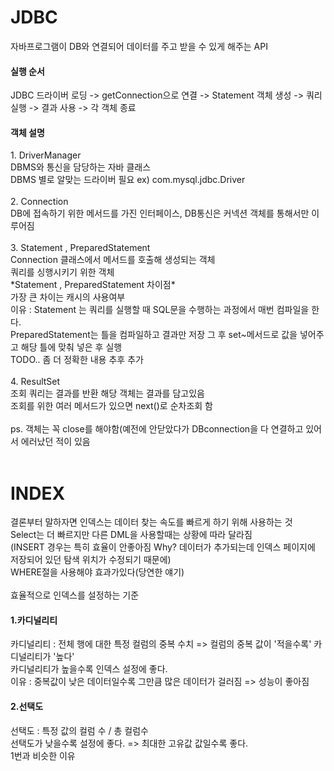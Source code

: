 <h1>JDBC</h1>
자바프로그램이 DB와 연결되어 데이터를 주고 받을 수 있게 해주는 API<br>

<h4>실행 순서</h4>
JDBC 드라이버 로딩 -> getConnection으로 연결 -> Statement 객체 생성 -> 쿼리 실행 -> 결과 사용 -> 각 객체 종료<br>

<h4>객체 설명</h4>
1. DriverManager<br>
DBMS와 통신을 담당하는 자바 클래스<br>
DBMS 별로 알맞는 드라이버 필요 ex) com.mysql.jdbc.Driver<br>
<br>
2. Connection<br>
DB에 접속하기 위한 메서드를 가진 인터페이스, DB통신은 커넥션 객체를 통해서만 이루어짐<br>
<br>
3. Statement , PreparedStatement<br>
Connection 클래스에서 메서드를 호출해 생성되는 객체<br>
쿼리를 싱행시키기 위한 객체<br>
*Statement , PreparedStatement 차이점*<br>
가장 큰 차이는 캐시의 사용여부<br>
이유 : Statement 는 쿼리를 실행할 때 SQL문을 수행하는 과정에서 매번 컴파일을 한다.<br>
PreparedStatement는 틀을 컴파일하고 결과만 저장 그 후 set~메서드로 값을 넣어주고 해당 틀에 맞춰 넣은 후 실행<br>
TODO.. 좀 더 정확한 내용 추후 추가<br>
<br>
4. ResultSet<br>
조회 쿼리는 결과를 반환 해당 객체는 결과를 담고있음<br>
조회를 위한 여러 메서드가 있으면 next()로 순차조회 함<br>
<br>
ps. 객체는 꼭 close를 해야함(예전에 안닫았다가 DBconnection을 다 연결하고 있어서 에러났던 적이 있음<br>
<br>

<h1>INDEX</h1>
결론부터 말하자면 인덱스는 데이터 찾는 속도를 빠르게 하기 위해 사용하는 것<br>
Select는 더 빠르지만 다른 DML을 사용할때는 상황에 따라 달라짐<br>
(INSERT 경우는 특히 효율이 안좋아짐 Why? 데이터가 추가되는데 인덱스 페이지에 저장되어 있던 탐색 위치가 수정되기 때문에)<br>
WHERE절을 사용해야 효과가있다(당연한 얘기)<br>
<br>
효율적으로 인덱스를 설정하는 기준<br>

<h4>1.카디널리티</h4>
카디널리티 : 전체 행에 대한 특정 컬럼의 중복 수치 => 컬럼의 중복 값이 '적을수록' 카디널리티가 '높다'<br>
카디널리티가 높을수록 인덱스 설정에 좋다.<br>
이유 : 중복값이 낮은 데이터일수록 그만큼 많은 데이터가 걸러짐 => 성능이 좋아짐<br>

<h4>2.선택도</h4>
선택도 : 특정 값의 컬럼 수 / 총 컬럼수<br>
선택도가 낮을수록 설정에 좋다. => 최대한 고유값 값일수록 좋다.<br>
1번과 비슷한 이유

